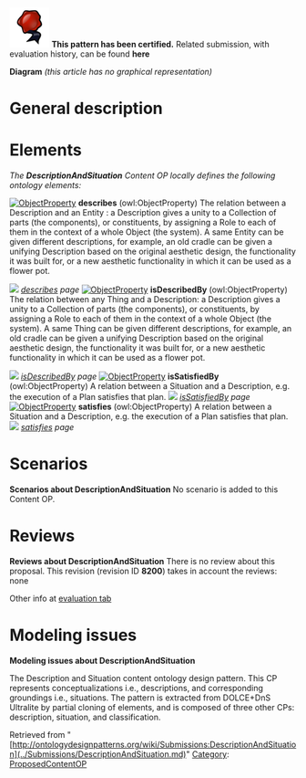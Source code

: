 [![](../images/thumb/b/b5/Certified.png/70px-Certified.png)](../Image/Certified.png.md "Certified.png") __This pattern has been certified.__
Related submission, with evaluation history, can be found __here__





__Diagram__
_(this article has no graphical representation)_



#  General description


  




#  Elements


_The __DescriptionAndSituation__ Content OP locally defines the following ontology elements:_



[![ObjectProperty](../../../../images/thumb/c/c3/ObjectProperty.gif/20px-ObjectProperty.gif)](../Image/ObjectProperty.gif.md "ObjectProperty") __describes__ (owl:ObjectProperty) The relation between a Description and an Entity : a Description gives a unity to a Collection of parts (the components), or constituents, by assigning a Role to each of them in the context of a whole Object (the system).
A same Entity can be given different descriptions, for example, an old cradle can be given a unifying Description based on the original aesthetic design, the functionality it was built for, or a new aesthetic functionality in which it can be used as a flower pot. 



 [![](../../../../images/thumb/8/87/ArrowRight.gif/11px-ArrowRight.gif)](../Image/ArrowRight.gif.md "ArrowRight.gif") _[describes](../Submissions/DescriptionAndSituation/describes.md "Submissions:DescriptionAndSituation/describes") page_
[![ObjectProperty](../../../../images/thumb/c/c3/ObjectProperty.gif/20px-ObjectProperty.gif)](../Image/ObjectProperty.gif.md "ObjectProperty") __isDescribedBy__ (owl:ObjectProperty) The relation between any Thing and a Description: a Description gives a unity to a Collection of parts (the components), or constituents, by assigning a Role to each of them in the context of a whole Object (the system).
A same Thing can be given different descriptions, for example, an old cradle can be given a unifying Description based on the original aesthetic design, the functionality it was built for, or a new aesthetic functionality in which it can be used as a flower pot. 



 [![](../../../../images/thumb/8/87/ArrowRight.gif/11px-ArrowRight.gif)](../Image/ArrowRight.gif.md "ArrowRight.gif") _[isDescribedBy](../Submissions/DescriptionAndSituation/isDescribedBy.md "Submissions:DescriptionAndSituation/isDescribedBy") page_
[![ObjectProperty](../../../../images/thumb/c/c3/ObjectProperty.gif/20px-ObjectProperty.gif)](../Image/ObjectProperty.gif.md "ObjectProperty") __isSatisfiedBy__ (owl:ObjectProperty) A relation between a Situation and a Description, e.g. the execution of a Plan satisfies that plan. 
 [![](../../../../images/thumb/8/87/ArrowRight.gif/11px-ArrowRight.gif)](../Image/ArrowRight.gif.md "ArrowRight.gif") _[isSatisfiedBy](../Submissions/DescriptionAndSituation/isSatisfiedBy.md "Submissions:DescriptionAndSituation/isSatisfiedBy") page_
[![ObjectProperty](../../../../images/thumb/c/c3/ObjectProperty.gif/20px-ObjectProperty.gif)](../Image/ObjectProperty.gif.md "ObjectProperty") __satisfies__ (owl:ObjectProperty) A relation between a Situation and a Description, e.g. the execution of a Plan satisfies that plan. 
 [![](../../../../images/thumb/8/87/ArrowRight.gif/11px-ArrowRight.gif)](../Image/ArrowRight.gif.md "ArrowRight.gif") _[satisfies](../Submissions/DescriptionAndSituation/satisfies.md "Submissions:DescriptionAndSituation/satisfies") page_
  




#  Scenarios



__Scenarios about DescriptionAndSituation__
No scenario is added to this Content OP.




#  Reviews



__Reviews about DescriptionAndSituation__
There is no review about this proposal.
This revision (revision ID __8200__) takes in account the reviews: none


Other info at [evaluation tab](http://ontologydesignpatterns.org/wiki/index.php?title=Submissions:DescriptionAndSituation&action=evaluation "http://ontologydesignpatterns.org/wiki/index.php?title=Submissions:DescriptionAndSituation&action=evaluation")




#  Modeling issues



__Modeling issues about DescriptionAndSituation__

The Description and Situation content ontology design pattern. This CP represents conceptualizations i.e., descriptions, and corresponding groundings i.e., situations. The pattern is extracted from DOLCE+DnS Ultralite by partial cloning of elements, and is composed of three other CPs: description, situation, and classification.





Retrieved from "[http://ontologydesignpatterns.org/wiki/Submissions:DescriptionAndSituation](../Submissions/DescriptionAndSituation.md)"
 [Category](http://ontologydesignpatterns.org/wiki/Special:Categories "Special:Categories"): [ProposedContentOP](../Category/ProposedContentOP.md "Category:ProposedContentOP")